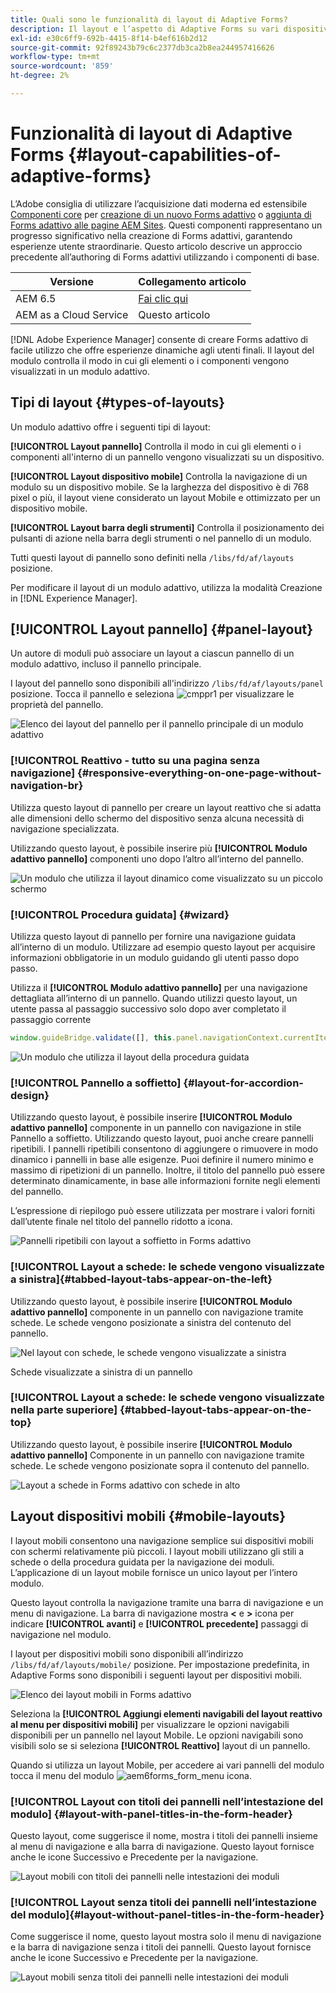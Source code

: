 ```yaml
---
title: Quali sono le funzionalità di layout di Adaptive Forms?
description: Il layout e l’aspetto di Adaptive Forms su vari dispositivi sono regolati dalle impostazioni di layout. Comprendere i vari layout e come applicarli.
exl-id: e30c6ff9-692b-4415-8f14-b4ef616b2d12
source-git-commit: 92f89243b79c6c2377db3ca2b8ea244957416626
workflow-type: tm+mt
source-wordcount: '859'
ht-degree: 2%

---
```


# Funzionalità di layout di Adaptive Forms {#layout-capabilities-of-adaptive-forms}

<span class="preview"> L’Adobe consiglia di utilizzare l’acquisizione dati moderna ed estensibile [Componenti core](https://experienceleague.adobe.com/docs/experience-manager-core-components/using/adaptive-forms/introduction.html?lang=it) per [creazione di un nuovo Forms adattivo](/help/forms/creating-adaptive-form-core-components.md) o [aggiunta di Forms adattivo alle pagine AEM Sites](/help/forms/create-or-add-an-adaptive-form-to-aem-sites-page.md). Questi componenti rappresentano un progresso significativo nella creazione di Forms adattivi, garantendo esperienze utente straordinarie. Questo articolo descrive un approccio precedente all’authoring di Forms adattivi utilizzando i componenti di base. </span>


| Versione | Collegamento articolo |
| -------- | ---------------------------- |
| AEM 6.5 | [Fai clic qui](https://experienceleague.adobe.com/docs/experience-manager-65/forms/adaptive-forms-basic-authoring/layout-capabilities-adaptive-forms.html) |
| AEM as a Cloud Service | Questo articolo |

[!DNL Adobe Experience Manager] consente di creare Forms adattivo di facile utilizzo che offre esperienze dinamiche agli utenti finali. Il layout del modulo controlla il modo in cui gli elementi o i componenti vengono visualizzati in un modulo adattivo.

<!-- ## Prerequisite knowledge {#prerequisite-knowledge}

Before learning about the different layout capabilities of Adaptive Forms, read [Introduction to authoring forms](introduction-forms-authoring.md) to know more about Adaptive Forms. -->

## Tipi di layout {#types-of-layouts}

Un modulo adattivo offre i seguenti tipi di layout:

**[!UICONTROL Layout pannello]** Controlla il modo in cui gli elementi o i componenti all&#39;interno di un pannello vengono visualizzati su un dispositivo.

**[!UICONTROL Layout dispositivo mobile]** Controlla la navigazione di un modulo su un dispositivo mobile. Se la larghezza del dispositivo è di 768 pixel o più, il layout viene considerato un layout Mobile e ottimizzato per un dispositivo mobile.

**[!UICONTROL Layout barra degli strumenti]** Controlla il posizionamento dei pulsanti di azione nella barra degli strumenti o nel pannello di un modulo.

Tutti questi layout di pannello sono definiti nella `/libs/fd/af/layouts` posizione.

Per modificare il layout di un modulo adattivo, utilizza la modalità Creazione in [!DNL Experience Manager].

## [!UICONTROL Layout pannello] {#panel-layout}

Un autore di moduli può associare un layout a ciascun pannello di un modulo adattivo, incluso il pannello principale.

I layout del pannello sono disponibili all&#39;indirizzo `/libs/fd/af/layouts/panel` posizione. Tocca il pannello e seleziona ![cmppr1](assets/configure-icon.svg) per visualizzare le proprietà del pannello.

![Elenco dei layout del pannello per il pannello principale di un modulo adattivo](assets/layouts.png)

### [!UICONTROL Reattivo - tutto su una pagina senza navigazione] {#responsive-everything-on-one-page-without-navigation-br}

Utilizza questo layout di pannello per creare un layout reattivo che si adatta alle dimensioni dello schermo del dispositivo senza alcuna necessità di navigazione specializzata.

Utilizzando questo layout, è possibile inserire più **[!UICONTROL Modulo adattivo pannello]** componenti uno dopo l’altro all’interno del pannello.

![Un modulo che utilizza il layout dinamico come visualizzato su un piccolo schermo](assets/responsive-layout.png)

### [!UICONTROL Procedura guidata] {#wizard}

Utilizza questo layout di pannello per fornire una navigazione guidata all’interno di un modulo. Utilizzare ad esempio questo layout per acquisire informazioni obbligatorie in un modulo guidando gli utenti passo dopo passo.

Utilizza il **[!UICONTROL Modulo adattivo pannello]** per una navigazione dettagliata all’interno di un pannello. Quando utilizzi questo layout, un utente passa al passaggio successivo solo dopo aver completato il passaggio corrente

```javascript
window.guideBridge.validate([], this.panel.navigationContext.currentItem.somExpression)
```

![Un modulo che utilizza il layout della procedura guidata](assets/wizard-layout2.png)

### [!UICONTROL Pannello a soffietto] {#layout-for-accordion-design}

Utilizzando questo layout, è possibile inserire **[!UICONTROL Modulo adattivo pannello]** componente in un pannello con navigazione in stile Pannello a soffietto. Utilizzando questo layout, puoi anche creare pannelli ripetibili. I pannelli ripetibili consentono di aggiungere o rimuovere in modo dinamico i pannelli in base alle esigenze. Puoi definire il numero minimo e massimo di ripetizioni di un pannello. Inoltre, il titolo del pannello può essere determinato dinamicamente, in base alle informazioni fornite negli elementi del pannello.

L’espressione di riepilogo può essere utilizzata per mostrare i valori forniti dall’utente finale nel titolo del pannello ridotto a icona.

![Pannelli ripetibili con layout a soffietto in Forms adattivo](assets/accordion-layout.png)

### [!UICONTROL Layout a schede: le schede vengono visualizzate a sinistra]{#tabbed-layout-tabs-appear-on-the-left}

Utilizzando questo layout, è possibile inserire **[!UICONTROL Modulo adattivo pannello]** componente in un pannello con navigazione tramite schede. Le schede vengono posizionate a sinistra del contenuto del pannello.

![Nel layout con schede, le schede vengono visualizzate a sinistra](assets/tabs-on-left.png)

Schede visualizzate a sinistra di un pannello

### [!UICONTROL Layout a schede: le schede vengono visualizzate nella parte superiore] {#tabbed-layout-tabs-appear-on-the-top}

Utilizzando questo layout, è possibile inserire **[!UICONTROL Modulo adattivo pannello]** Componente in un pannello con navigazione tramite schede. Le schede vengono posizionate sopra il contenuto del pannello.

![Layout a schede in Forms adattivo con schede in alto](assets/tabs-on-top.png)

## Layout dispositivi mobili {#mobile-layouts}

I layout mobili consentono una navigazione semplice sui dispositivi mobili con schermi relativamente più piccoli. I layout mobili utilizzano gli stili a schede o della procedura guidata per la navigazione dei moduli. L’applicazione di un layout mobile fornisce un unico layout per l’intero modulo.

Questo layout controlla la navigazione tramite una barra di navigazione e un menu di navigazione. La barra di navigazione mostra **&lt;** e **>** icona per indicare **[!UICONTROL avanti]** e **[!UICONTROL precedente]** passaggi di navigazione nel modulo.

I layout per dispositivi mobili sono disponibili all’indirizzo `/libs/fd/af/layouts/mobile/` posizione. Per impostazione predefinita, in Adaptive Forms sono disponibili i seguenti layout per dispositivi mobili.

![Elenco dei layout mobili in Forms adattivo](assets/mobile-navigation.png)

Seleziona la **[!UICONTROL Aggiungi elementi navigabili del layout reattivo al menu per dispositivi mobili]** per visualizzare le opzioni navigabili disponibili per un pannello nel layout Mobile. Le opzioni navigabili sono visibili solo se si seleziona **[!UICONTROL Reattivo]** layout di un pannello.

Quando si utilizza un layout Mobile, per accedere ai vari pannelli del modulo tocca il menu del modulo ![aem6forms_form_menu](assets/rail-icon.svg) icona.

### [!UICONTROL Layout con titoli dei pannelli nell’intestazione del modulo] {#layout-with-panel-titles-in-the-form-header}

Questo layout, come suggerisce il nome, mostra i titoli dei pannelli insieme al menu di navigazione e alla barra di navigazione. Questo layout fornisce anche le icone Successivo e Precedente per la navigazione.

![Layout mobili con titoli dei pannelli nelle intestazioni dei moduli](assets/mobile-layout1.png)

### [!UICONTROL Layout senza titoli dei pannelli nell’intestazione del modulo]{#layout-without-panel-titles-in-the-form-header}

Come suggerisce il nome, questo layout mostra solo il menu di navigazione e la barra di navigazione senza i titoli dei pannelli. Questo layout fornisce anche le icone Successivo e Precedente per la navigazione.

![Layout mobili senza titoli dei pannelli nelle intestazioni dei moduli](assets/mobile-layout2.png)

<!-- ## Toolbar layouts {#toolbar-layouts}

A Toolbar Layout controls positioning and display of any action buttons that you add to your Adaptive Forms. The layout can be added at a form level or at a panel level.

![A list of Toolbar Layouts in Adaptive Forms to control layout of buttons](assets/toolbar-layouts.png)

A list of Toolbar Layouts in Adaptive Forms

Toolbar layouts are available at `/libs/fd/af/layouts/toolbar` location. Adaptive Forms provide the following Toolbar Layouts, by default.

### [!UICONTROL Default layout for toolbar] {#default-layout-for-toolbar}

This layout is selected as the default layout when you add any action buttons in an Adaptive Form. Selecting this layout displays the same layout for both, desktop and mobile devices.

Also, you can add multiple toolbars containing action buttons configured with this layout. An action button is associated with a form control. You can configure the toolbars to be before or after a panel.

![Default view for toolbar](assets/toolbar_layout_default.png)

Default view for toolbar

### [!UICONTROL Mobile fixed layout for toolbar] {#mobile-fixed-layout-for-toolbar}

Select this layout to provide alternate layouts for desktop and mobile devices.

For the desktop layout, you can add Action buttons using some specific labels. Only one toolbar can be configured with this layout. If more than one toolbar is configured with this layout, there is an overlap for mobile devices and only one toolbar is visible. For example, you can have a toolbar at the bottom or the top of the form, or, after or before panels in the form.

For the Mobile layout, you can add action buttons using icons.

![Mobile fixed layout for toolbar](assets/toolbar_layout_mobile_fixed.png)

Mobile fixed layout for toolbar-->
